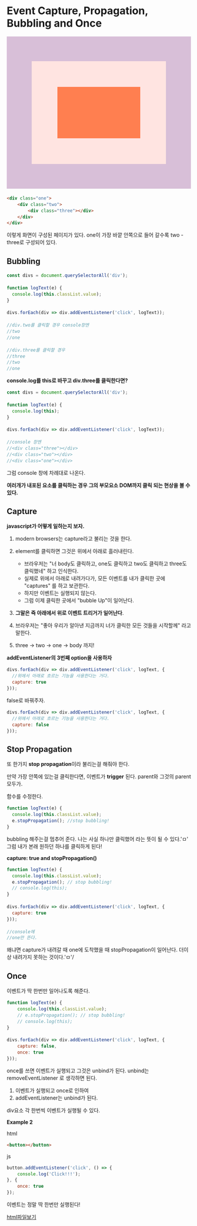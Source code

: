 # Event Capture, Propagation, Bubbling and Once

![view](image/event-capture-and-propagation-bubbling-and-once-01.png)

```html
<div class="one">
    <div class="two">
        <div class="three"></div>
    </div>
</div>
```

이렇게 화면이 구성된 페이지가 있다.
one이 가장 바깥 안쪽으로 들어 갈수록 two - three로 구성되어 있다.

## Bubbling

```js
const divs = document.querySelectorAll('div');

function logText(e) {
  console.log(this.classList.value);
}

divs.forEach(div => div.addEventListener('click', logText));  

//div.two를 클릭할 경우 console창엔
//two
//one 

//div.three를 클릭할 경우
//three
//two
//one
```



**console.log를 this로 바꾸고 div.three를 클릭한다면?**

```js
const divs = document.querySelectorAll('div');

function logText(e) {
  console.log(this);
}

divs.forEach(div => div.addEventListener('click', logText));  

//console 창엔
//<div class="three"></div>
//<div class="two"></div>
//<div class="one"></div>
```

그럼 console 창에 차례대로 나온다.

**여러개가 내포된 요소를 클릭하는 경우 그의 부모요소 DOM까지 클릭 되는 현상을 볼 수 있다.**

## Capture

**javascript가 어떻게 일하는지 보자.**

1. modern browsers는 capture라고 불리는 것을 한다.
2. element를 클릭하면 그것은 위에서 아래로 흘러내린다. 
   * 브라우저는 "너 body도 클릭하고, one도 클릭하고 two도 클릭하고 three도 클릭했네" 하고 인식한다.
   * 실제로 위에서 아래로 내려가다가, 모든 이벤트를 내가 클릭한 곳에  "captures" 를 하고 보관한다. 
   * 하지만 이벤트는 실행되지 않는다.
   * 그럼 이제 클릭한 곳에서 "bubble Up"이 일어난다.

3. **그말은 즉 아래에서 위로 이벤트 트리거가 일어난다**.
4. 브라우저는 "좋아 우리가 알아낸 지금까지 너가 클릭한 모든 것들을 시작할께" 라고 말한다. 
5. three -> two -> one -> body 까지!

**addEventListener의 3번째 option을 사용하자**

```js
divs.forEach(div => div.addEventListener('click', logText, {
  //위에서 아래로 흐르는 기능을 사용한다는 거다.
  capture: true
}));  
```

false로 바꿔주자.

```js
divs.forEach(div => div.addEventListener('click', logText, {
  //위에서 아래로 흐르는 기능을 사용한다는 거다.
  capture: false
}));  
```

## Stop Propagation

또 한가지 **stop propagation**이라 불리는걸 해줘야 한다.

만약 가장 안쪽에 있는걸 클릭한다면, 이벤트가 **trigger** 된다. 
parent와 그것의 parent 모두가.

함수를 수정한다. 

```js
function logText(e) {
  console.log(this.classList.value);
  e.stopPropagation(); //stop bubbling! 
}
```

bubbling 해주는걸 멈추어 준다. 나는 사실 하나만 클릭했어 라는 뜻이 될 수 있다.'ㅁ'
그럼 내가 본래 원하던 하나를 클릭하게 된다! 

**capture: true and stopPropagation()**

```js
function logText(e) {
  console.log(this.classList.value);
  e.stopPropagation(); // stop bubbling!
  // console.log(this);
}

divs.forEach(div => div.addEventListener('click', logText, {
  capture: true
}));

//console에
//one만 뜬다.
```

왜냐면 capture가 내려갈 때 one에 도착했을 때 stopPropagation이 일어난다. 더이상 내려가지 못하는 것이다.'ㅁ'/

## Once

이벤트가 딱 한번만 일어나도록 해준다.

```js
function logText(e) {
    console.log(this.classList.value);
    // e.stopPropagation(); // stop bubbling!
    // console.log(this);
}

divs.forEach(div => div.addEventListener('click', logText, {
    capture: false,
    once: true
}));
```

once를 쓰면 이벤트가 실행되고 그것은 unbind가 된다.
unbind는 removeEventListener 로 생각하면 된다.

1. 이벤트가 실행되고 once로 인하여 
2. addEventListener는 unbind가 된다.

div요소 각 한번씩 이벤트가 실행될 수 있다.

**Example 2**

html

```html
<button></button>
```

js

```js
button.addEventListener('click', () => {
    console.log('Click!!!');
}, {
    once: true
});
```

이벤트는 정말 딱 한번만 실행된다!

[html파일보기](https://github.com/yami03/vanilla-js/blob/master/25%20-%20Event%20Capture%2C%20Propagation%2C%20Bubbling%20and%20Once/index-START.html)



